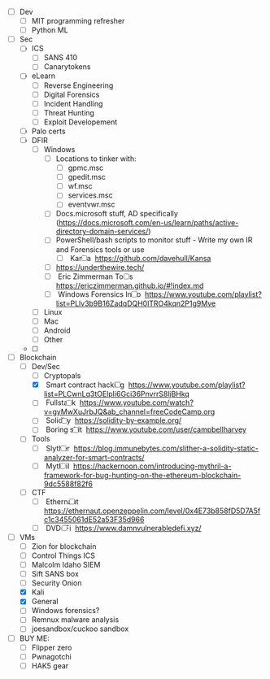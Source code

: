 - [ ] Dev
	- [ ] MIT programming refresher
	- [ ] Python ML
- [ ] Sec
	- [ ] ICS
		- [ ] SANS 410
		- [ ] Canarytokens
	- [ ] eLearn
		- [ ] Reverse Engineering
		- [ ] Digital Forensics
		- [ ] Incident Handling
		- [ ] Threat Hunting
		- [ ] Exploit Developement
	- [ ] Palo certs
	- [ ] DFIR
		- [ ] Windows
			- [ ] Locations to tinker with:
				- [ ] gpmc.msc
				- [ ] gpedit.msc
				- [ ] wf.msc
				- [ ] services.msc
				- [ ] eventvwr.msc
			- [ ] Docs.microsoft stuff, AD specifically (https://docs.microsoft.com/en-us/learn/paths/active-directory-domain-services/)
			- [ ] PowerShell/bash scripts to monitor stuff - Write my own IR and Forensics tools or use
				- [ ] <label class="ob-comment" title="" style=""> Kansa <input type="checkbox"> <span style=""> https://github.com/davehull/Kansa </span></label>
			- [ ] https://underthewire.tech/
			- [ ] <label class="ob-comment" title="" style=""> Eric Zimmerman Tools <input type="checkbox"> <span style=""> https://ericzimmerman.github.io/#!index.md </span></label>
			- [ ] <label class="ob-comment" title="" style=""> Windows Forensics Intro <input type="checkbox"> <span style=""> https://www.youtube.com/playlist?list=PLlv3b9B16ZadqDQH0lTRO4kqn2P1g9Mve </span></label>
		- [ ] Linux
		- [ ] Mac
		- [ ] Android
		- [ ] Other
	- [ ] 
- [ ] Blockchain
	- [ ] Dev/Sec
		- [ ] Cryptopals
		- [x] <label class="ob-comment" title="" style=""> Smart contract hacking <input type="checkbox"> <span style=""> https://www.youtube.com/playlist?list=PLCwnLq3tOElpIi6Gci36PnvrrS8ljBHkq </span></label>
		- [ ] <label class="ob-comment" title="" style=""> Fullstack <input type="checkbox"> <span style=""> https://www.youtube.com/watch?v=gyMwXuJrbJQ&ab_channel=freeCodeCamp.org </span></label>
		- [ ] <label class="ob-comment" title="" style=""> Solidity <input type="checkbox"> <span style=""> https://solidity-by-example.org/ </span></label>
		- [ ] <label class="ob-comment" title="" style=""> Boring shit <input type="checkbox"> <span style=""> https://www.youtube.com/user/campbellharvey </span></label>
	- [ ] Tools
		- [ ] <label class="ob-comment" title="" style=""> Slyther <input type="checkbox"> <span style=""> https://blog.immunebytes.com/slither-a-solidity-static-analyzer-for-smart-contracts/ </span></label>
		- [ ] <label class="ob-comment" title="" style=""> Mythril <input type="checkbox"> <span style=""> https://hackernoon.com/introducing-mythril-a-framework-for-bug-hunting-on-the-ethereum-blockchain-9dc5588f82f6 </span></label>
	- [ ] CTF
		- [ ] <label class="ob-comment" title="" style=""> Ethernaut <input type="checkbox"> <span style=""> https://ethernaut.openzeppelin.com/level/0x4E73b858fD5D7A5fc1c3455061dE52a53F35d966 </span></label>
		- [ ] <label class="ob-comment" title="" style=""> DVDeFi <input type="checkbox"> <span style=""> https://www.damnvulnerabledefi.xyz/ </span></label>
- [ ] VMs
	- [ ] Zion for blockchain
	- [ ] Control Things ICS
	- [ ] Malcolm Idaho SIEM
	- [ ] Sift SANS box
	- [ ] Security Onion
	- [x] Kali
	- [x] General
	- [ ] Windows forensics?
	- [ ] Remnux malware analysis
	- [ ] joesandbox/cuckoo sandbox
- [ ] BUY ME:
	- [ ] Flipper zero
	- [ ] Pwnagotchi
	- [ ] HAK5 gear